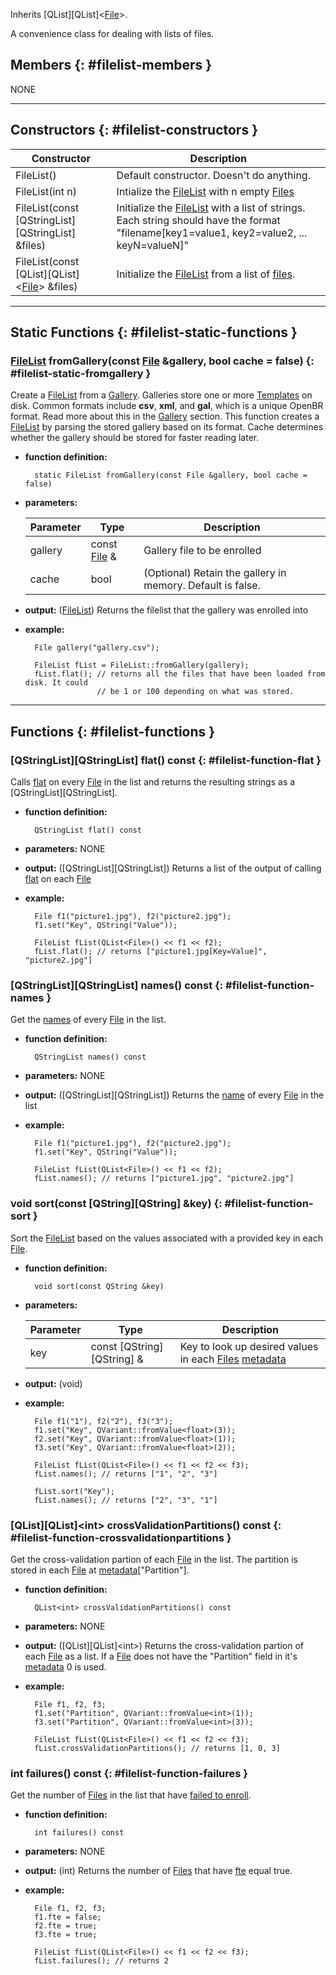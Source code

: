 <!-- FILELIST -->

Inherits [QList][QList]&lt;[File](#file)&gt;.

A convenience class for dealing with lists of files.

## Members {: #filelist-members }

NONE

---

## Constructors {: #filelist-constructors }

Constructor | Description
--- | ---
FileList() | Default constructor. Doesn't do anything.
FileList(int n) | Intialize the [FileList](#filelist) with n empty [Files](#file)
FileList(const [QStringList][QStringList] &files) | Initialize the [FileList](#filelist) with a list of strings. Each string should have the format "filename[key1=value1, key2=value2, ... keyN=valueN]"
FileList(const [QList][QList]&lt;[File](#file)&gt; &files) | Initialize the [FileList](#filelist) from a list of [files](#file).

---

## Static Functions {: #filelist-static-functions }


### [FileList](#filelist) fromGallery(const [File](#file) &gallery, bool cache = false) {: #filelist-static-fromgallery }

Create a [FileList](#filelist) from a [Gallery](#gallery). Galleries store one or more [Templates](#template) on disk. Common formats include **csv**, **xml**, and **gal**, which is a unique OpenBR format. Read more about this in the [Gallery](#gallery) section. This function creates a [FileList](#filelist) by parsing the stored gallery based on its format. Cache determines whether the gallery should be stored for faster reading later.

* **function definition:**

        static FileList fromGallery(const File &gallery, bool cache = false)

* **parameters:**

    Parameter | Type | Description
    --- | --- | ---
    gallery | const [File](#file) & | Gallery file to be enrolled
    cache | bool | (Optional) Retain the gallery in memory. Default is false.

* **output:** ([FileList](#filelist)) Returns the filelist that the gallery was enrolled into
* **example:**

        File gallery("gallery.csv");

        FileList fList = FileList::fromGallery(gallery);
        fList.flat(); // returns all the files that have been loaded from disk. It could
                      // be 1 or 100 depending on what was stored.

---

## Functions {: #filelist-functions }


### [QStringList][QStringList] flat() const {: #filelist-function-flat }

Calls [flat](#file-function-flat) on every [File](#file) in the list and returns the resulting strings as a [QStringList][QStringList].

* **function definition:**

        QStringList flat() const

* **parameters:** NONE
* **output:** ([QStringList][QStringList]) Returns a list of the output of calling [flat](#file-function-flat) on each [File](#file)
* **example:**

        File f1("picture1.jpg"), f2("picture2.jpg");
        f1.set("Key", QString("Value"));

        FileList fList(QList<File>() << f1 << f2);
        fList.flat(); // returns ["picture1.jpg[Key=Value]", "picture2.jpg"]


### [QStringList][QStringList] names() const {: #filelist-function-names }

Get the [names](#file-members-name) of every [File](#file) in the list.

* **function definition:**

        QStringList names() const

* **parameters:** NONE
* **output:** ([QStringList][QStringList]) Returns the [name](#file-members-name) of every [File](#file) in the list
* **example:**

        File f1("picture1.jpg"), f2("picture2.jpg");
        f1.set("Key", QString("Value"));

        FileList fList(QList<File>() << f1 << f2);
        fList.names(); // returns ["picture1.jpg", "picture2.jpg"]


### void sort(const [QString][QString] &key) {: #filelist-function-sort }

Sort the [FileList](#filelist) based on the values associated with a provided key in each [File](#file).

* **function definition:**

        void sort(const QString &key)

* **parameters:**

    Parameter | Type | Description
    --- | --- | ---
    key | const [QString][QString] & | Key to look up desired values in each [Files](#file) [metadata](#file-members-m_metadata)

* **output:** (void)
* **example:**

        File f1("1"), f2("2"), f3("3");
        f1.set("Key", QVariant::fromValue<float>(3));
        f2.set("Key", QVariant::fromValue<float>(1));
        f3.set("Key", QVariant::fromValue<float>(2));

        FileList fList(QList<File>() << f1 << f2 << f3);
        fList.names(); // returns ["1", "2", "3"]

        fList.sort("Key");
        fList.names(); // returns ["2", "3", "1"]


### [QList][QList]&lt;int&gt; crossValidationPartitions() const {: #filelist-function-crossvalidationpartitions }

Get the cross-validation partion of each [File](#file) in the list. The partition is stored in each [File](#file) at [metadata](#file-members-m_metadata)["Partition"].

* **function definition:**

        QList<int> crossValidationPartitions() const

* **parameters:** NONE
* **output:** ([QList][QList]&lt;int&gt;) Returns the cross-validation partion of each [File](#file) as a list. If a [File](#file) does not have the "Partition" field in it's [metadata](#file-members-m_metadata) 0 is used.
* **example:**

        File f1, f2, f3;
        f1.set("Partition", QVariant::fromValue<int>(1));
        f3.set("Partition", QVariant::fromValue<int>(3));

        FileList fList(QList<File>() << f1 << f2 << f3);
        fList.crossValidationPartitions(); // returns [1, 0, 3]


### int failures() const {: #filelist-function-failures }

Get the number of [Files](#file) in the list that have [failed to enroll](#file-members-fte).

* **function definition:**

        int failures() const

* **parameters:** NONE
* **output:** (int) Returns the number of [Files](#file) that have [fte](#file-members-fte) equal true.
* **example:**

        File f1, f2, f3;
        f1.fte = false;
        f2.fte = true;
        f3.fte = true;

        FileList fList(QList<File>() << f1 << f2 << f3);
        fList.failures(); // returns 2
